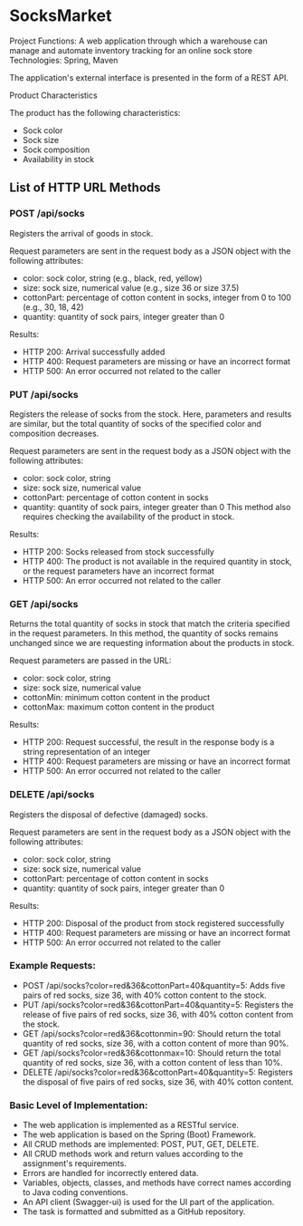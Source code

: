 # SocksMarket
Project Functions: A web application through which a warehouse can manage and automate inventory tracking for an online sock store
Technologies: Spring, Maven

The application's external interface is presented in the form of a REST API.

Product Characteristics

The product has the following characteristics:
* Sock color
* Sock size
* Sock composition
* Availability in stock

## List of HTTP URL Methods

### POST /api/socks
Registers the arrival of goods in stock.

Request parameters are sent in the request body as a JSON object with the following attributes:
* color: sock color, string (e.g., black, red, yellow)
* size: sock size, numerical value (e.g., size 36 or size 37.5)
* cottonPart: percentage of cotton content in socks, integer from 0 to 100 (e.g., 30, 18, 42)
* quantity: quantity of sock pairs, integer greater than 0

Results:
* HTTP 200: Arrival successfully added
* HTTP 400: Request parameters are missing or have an incorrect format
* HTTP 500: An error occurred not related to the caller

### PUT /api/socks
Registers the release of socks from the stock. Here, parameters and results are similar, but the total quantity of socks of the specified color and composition decreases.

Request parameters are sent in the request body as a JSON object with the following attributes:
* color: sock color, string
* size: sock size, numerical value
* cottonPart: percentage of cotton content in socks
* quantity: quantity of sock pairs, integer greater than 0
This method also requires checking the availability of the product in stock.

Results:
* HTTP 200: Socks released from stock successfully
* HTTP 400: The product is not available in the required quantity in stock, or the request parameters have an incorrect format
* HTTP 500: An error occurred not related to the caller

### GET /api/socks
Returns the total quantity of socks in stock that match the criteria specified in the request parameters. In this method, the quantity of socks remains unchanged since we are requesting information about the products in stock.

Request parameters are passed in the URL:
* color: sock color, string
* size: sock size, numerical value
* cottonMin: minimum cotton content in the product
* cottonMax: maximum cotton content in the product

Results:
* HTTP 200: Request successful, the result in the response body is a string representation of an integer
* HTTP 400: Request parameters are missing or have an incorrect format
* HTTP 500: An error occurred not related to the caller

### DELETE /api/socks
Registers the disposal of defective (damaged) socks.

Request parameters are sent in the request body as a JSON object with the following attributes:
* color: sock color, string
* size: sock size, numerical value
* cottonPart: percentage of cotton content in socks
* quantity: quantity of sock pairs, integer greater than 0

Results:
* HTTP 200: Disposal of the product from stock registered successfully
* HTTP 400: Request parameters are missing or have an incorrect format
* HTTP 500: An error occurred not related to the caller

### Example Requests:
* POST /api/socks?color=red&36&cottonPart=40&quantity=5: Adds five pairs of red socks, size 36, with 40% cotton content to the stock.
* PUT /api/socks?color=red&36&cottonPart=40&quantity=5: Registers the release of five pairs of red socks, size 36, with 40% cotton content from the stock.
* GET /api/socks?color=red&36&cottonmin=90: Should return the total quantity of red socks, size 36, with a cotton content of more than 90%.
* GET /api/socks?color=red&36&cottonmax=10: Should return the total quantity of red socks, size 36, with a cotton content of less than 10%.
* DELETE /api/socks?color=red&36&cottonPart=40&quantity=5: Registers the disposal of five pairs of red socks, size 36, with 40% cotton content.

### Basic Level of Implementation:
* The web application is implemented as a RESTful service.
* The web application is based on the Spring (Boot) Framework.
* All CRUD methods are implemented: POST, PUT, GET, DELETE.
* All CRUD methods work and return values according to the assignment's requirements.
* Errors are handled for incorrectly entered data.
* Variables, objects, classes, and methods have correct names according to Java coding conventions.
* An API client (Swagger-ui) is used for the UI part of the application.
* The task is formatted and submitted as a GitHub repository.
